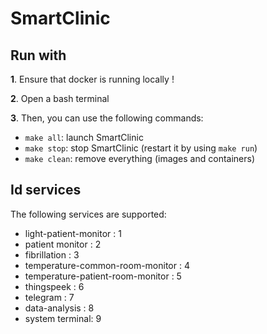 # SmartClinic

## Run with

**1**. Ensure that docker is running locally !

**2**. Open a bash terminal

**3**. Then, you can use the following commands:

- `make all`: launch SmartClinic
- `make stop`: stop SmartClinic (restart it by using `make run`)
- `make clean`: remove everything (images and containers)

## Id services

The following services are supported:

- light-patient-monitor : 1
- patient monitor : 2
- fibrillation : 3
- temperature-common-room-monitor : 4
- temperature-patient-room-monitor : 5
- thingspeek : 6
- telegram : 7
- data-analysis : 8
- system terminal: 9





